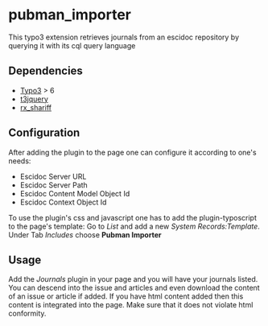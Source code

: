 # pubman_importer

This typo3 extension retrieves journals from an escidoc repository by querying it with its cql query language

## Dependencies

* [Typo3][1] > 6
* [t3jquery][2]
* [rx_shariff][3]

## Configuration

After adding the plugin to the page one can configure it according to one's needs:

* Escidoc Server URL
* Escidoc Server Path
* Escidoc Content Model Object Id
* Escidoc Context Object Id

To use the plugin's css and javascript one has to add the plugin-typoscript to the page's template:
Go to *List* and add a new *System Records:Template*. Under Tab *Includes* choose **Pubman Importer**

## Usage

Add the *Journals* plugin in your page and you will have your journals listed. You can descend into the issue and articles and even download the content of an issue or article if added.
If you have html content added then this content is integrated into the page. Make sure that it does not violate html conformity.

[1]: https://typo3.org/
[2]: https://typo3.org/extensions/repository/view/t3jquery
[3]: https://typo3.org/extensions/repository/view/rx_shariff